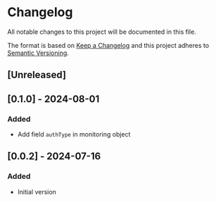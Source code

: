 # Changelog

All notable changes to this project will be documented in this file.

The format is based on [Keep a Changelog](http://keepachangelog.com/en/1.0.0/)
and this project adheres to [Semantic Versioning](http://semver.org/spec/v2.0.0.html).

## [Unreleased]

## [0.1.0] - 2024-08-01

### Added

- Add field `authType` in monitoring object 

## [0.0.2] - 2024-07-16

### Added

- Initial version

